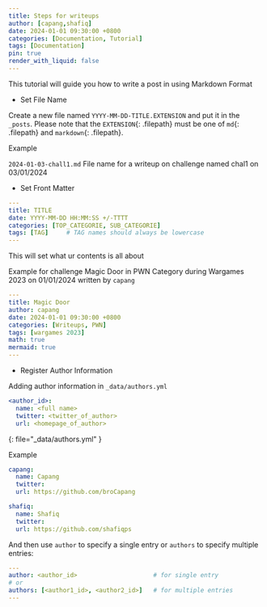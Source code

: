 ```yaml
---
title: Steps for writeups
author: [capang,shafiq]
date: 2024-01-01 09:30:00 +0800
categories: [Documentation, Tutorial]
tags: [Documentation]
pin: true
render_with_liquid: false
---
```


This tutorial will guide you how to write a post in using Markdown Format

- Set File Name

Create a new file named `YYYY-MM-DD-TITLE.EXTENSION` and put it in the `_posts`. Please note that the `EXTENSION`{: .filepath} must be one of `md`{: .filepath} and `markdown`{: .filepath}.

Example

`2024-01-03-chall1.md` File name for a writeup on challenge named chal1 on 03/01/2024

- Set Front Matter

```yaml
---
title: TITLE
date: YYYY-MM-DD HH:MM:SS +/-TTTT
categories: [TOP_CATEGORIE, SUB_CATEGORIE]
tags: [TAG]     # TAG names should always be lowercase
---
```

This will set what ur contents is all about

Example for challenge Magic Door in PWN Category during Wargames 2023 on 01/01/2024 written by `capang`

```yaml
---
title: Magic Door
author: capang
date: 2024-01-01 09:30:00 +0800
categories: [Writeups, PWN]
tags: [wargames 2023]
math: true
mermaid: true
---
```

- Register Author Information 

Adding author information in `_data/authors.yml`

```yaml
<author_id>:
  name: <full name>
  twitter: <twitter_of_author>
  url: <homepage_of_author>
```
{: file="_data/authors.yml" }

Example

```yaml
capang:
  name: Capang
  twitter: 
  url: https://github.com/broCapang

shafiq:
  name: Shafiq
  twitter: 
  url: https://github.com/shafiqps
```

And then use `author` to specify a single entry or `authors` to specify multiple entries:

```yaml
---
author: <author_id>                     # for single entry
# or
authors: [<author1_id>, <author2_id>]   # for multiple entries
---
```

